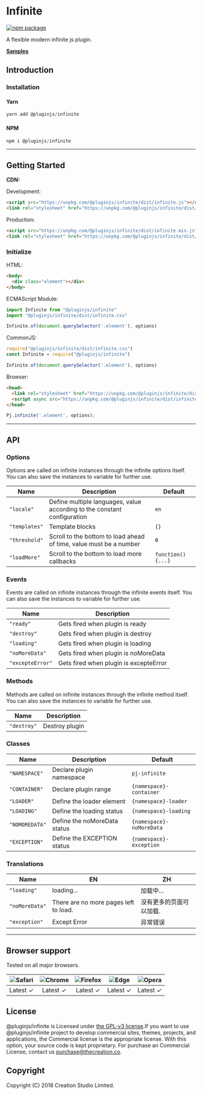 # Infinite

[![npm package](https://img.shields.io/npm/v/@pluginjs/infinite.svg)](https://www.npmjs.com/package/@pluginjs/infinite)

A flexible modern infinite js plugin.

**[Samples](https://codesandbox.io/s/github/pluginjs/plugin.js/tree/master/modules/infinite/samples)**

## Introduction

### Installation

#### Yarn

```javascript
yarn add @pluginjs/infinite
```

#### NPM

```javascript
npm i @pluginjs/infinite
```

---

## Getting Started

**CDN:**

Development:

```html
<script src="https://unpkg.com/@pluginjs/infinite/dist/infinite.js"></script>
<link rel="stylesheet" href="https://unpkg.com/@pluginjs/infinite/dist/infinite.css">
```

Production:

```html
<script src="https://unpkg.com/@pluginjs/infinite/dist/infinite.min.js"></script>
<link rel="stylesheet" href="https://unpkg.com/@pluginjs/infinite/dist/infinite.min.css">
```

### Initialize

HTML:

```html
<body>
  <div class="element"></div>
</body>
```

ECMAScript Module:

```javascript
import Infinite from "@pluginjs/infinite"
import "@pluginjs/infinite/dist/infinite.css"

Infinite.of(document.querySelector('.element'), options)
```

CommonJS:

```javascript
require("@pluginjs/infinite/dist/infinite.css")
const Infinite = require("@pluginjs/infinite")

Infinite.of(document.querySelector('.element'), options)
```

Browser:

```html
<head>
  <link rel="stylesheet" href="https://unpkg.com/@pluginjs/infinite/dist/infinite.css">
  <script async src="https://unpkg.com/@pluginjs/infinite/dist/infinite.js"></script>
</head>
```

```javascript
Pj.infinite('.element', options);
```

---

## API

### Options

Options are called on infinite instances through the infinite options itself.
You can also save the instances to variable for further use.

Name | Description | Default
-----|--------------|-----
`"locale"` | Define multiple languages, value according to the constant configuration | `en`
`"templates"` | Template blocks | `{}`
`"threshold"` | Scroll to the bottom to load ahead of time, value must be a number | `0`
`"loadMore"` | Scroll to the bottom to load more callbacks | `function() {...}`

### Events

Events are called on infinite instances through the infinite events itself.
You can also save the instances to variable for further use.

Name | Description
-----|-----
`"ready"` | Gets fired when plugin is ready
`"destroy"` | Gets fired when plugin is destroy
`"loading"` | Gets fired when plugin is loading
`"noMoreData"` | Gets fired when plugin is noMoreData
`"excepteError"` | Gets fired when plugin is excepteError

### Methods

Methods are called on infinite instances through the infinite method itself.
You can also save the instances to variable for further use.

Name | Description
-----|-----
`"destroy"` | Destroy plugin

### Classes

Name | Description | Default
-----|------|------
`"NAMESPACE"` | Declare plugin namespace | `pj-infinite`
`"CONTAINER"` | Declare plugin range | `{namespace}-container`
`"LOADER"` | Define the loader element | `{namespace}-loader`
`"LOADING"` | Define the loading status | `{namespace}-loading`
`"NOMOREDATA"` | Define the noMoreData status | `{namespace}-noMoreData`
`"EXCEPTION"` | Define the EXCEPTION status | `{namespace}-exception`

### Translations

Name | EN | ZH
-----|------|-------
`"loading"` | loading... | 加载中...
`"noMoreData"` | There are no more pages left to load. | 没有更多的页面可以加载.
`"exception"` | Except Error | 异常错误
---

## Browser support

Tested on all major browsers.

| <img src="https://raw.githubusercontent.com/alrra/browser-logos/master/src/safari/safari_32x32.png" alt="Safari"> | <img src="https://raw.githubusercontent.com/alrra/browser-logos/master/src/chrome/chrome_32x32.png" alt="Chrome"> | <img src="https://raw.githubusercontent.com/alrra/browser-logos/master/src/firefox/firefox_32x32.png" alt="Firefox"> | <img src="https://raw.githubusercontent.com/alrra/browser-logos/master/src/edge/edge_32x32.png" alt="Edge"> | <img src="https://raw.githubusercontent.com/alrra/browser-logos/master/src/opera/opera_32x32.png" alt="Opera"> |
|:--:|:--:|:--:|:--:|:--:|
| Latest ✓ | Latest ✓ | Latest ✓ | Latest ✓ | Latest ✓ |

## License

@pluginjs/infinite is Licensed under [the GPL-v3 license](LICENSE).If you want to use @pluginjs/infinite project to develop commercial sites, themes, projects, and applications, the Commercial license is the appropriate license. With this option, your source code is kept proprietary. For purchase an Commercial License, contact us purchase@thecreation.co.

## Copyright

Copyright (C) 2018 Creation Studio Limited.